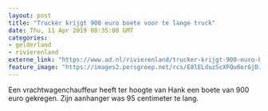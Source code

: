 ```yaml
---
layout: post
title: "Trucker krijgt 900 euro boete voor te lange truck"
date: Thu, 11 Apr 2019 08:35:00 GMT
categories: 
- gelderland 
- rivierenland 
externe_link: "https://www.ad.nl/rivierenland/trucker-krijgt-900-euro-boete-voor-te-lange-truck~a7c31852/"
feature_image: "https://images2.persgroep.net/rcs/E8lELduzScXFQu6orGjDJE6TTrg/diocontent/145294916/_fitwidth/400/?appId=21791a8992982cd8da851550a453bd7f&quality=0.7"
---
```


Een vrachtwagenchauffeur heeft ter hoogte van Hank een boete van 900 euro gekregen. Zijn aanhanger was 95 centimeter te lang.
